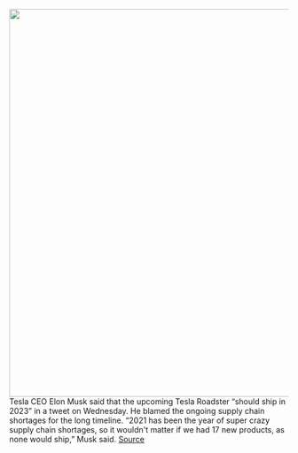<img src='https://cdn.vox-cdn.com/thumbor/4cyjZFv_1Vk3G8QoxRSXlkk6Gl8=/0x0:3840x2160/1200x800/filters:focal(1613x773:2227x1387)/cdn.vox-cdn.com/uploads/chorus_image/image/69806229/Roadster_Hero.0.jpg' width='700px' /><br/>
Tesla CEO Elon Musk said that the upcoming Tesla Roadster “should ship in 2023” in a tweet on Wednesday. He blamed the ongoing supply chain shortages for the long timeline. “2021 has been the year of super crazy supply chain shortages, so it wouldn't matter if we had 17 new products, as none would ship,” Musk said.
<a href='https://www.theverge.com/2021/9/1/22653205/tesla-roadster-elon-musk-ship-delay-2023'> Source <a/>